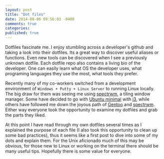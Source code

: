 ```yaml
---
layout: post
title: "Dot files"
date: 2014-08-06 09:56:03 -0400
comments: true
categories: 
published: true
---
```


Dotfiles fascinate me. I enjoy stumbling across a developer's github and taking
a look into their dotfiles. Its a great way to discover useful aliases or
functions. Even new tools can be discovered when I see a previously unknown
dotfile. Each dotfile repo also contains a living bio of the developer. One can
easily learn what OS the developer uses, what programing languages they use the
most, what tools they prefer.

Recently many of my co-workers switched from a development environment of
`Windows + Putty + Linux Server` to running Linux locally. The big draw for
them was seeing me using [spectrwm], a tiling window manager. Some have decided
to go with [Ubuntu minimal] with [i3], while others have followed me down the
joyous path of [Gentoo] and [spectrwm]. Either way everyone took the
opportunity to examine my dotfiles and grab the parts they liked.

At this point I have read through my own dotfiles several times as I explained
the purpose of each file (I also took this opportunity to clean up some bad
practices), thus it seems like a first post to dive into some of my dots and
explain them. For the Unix aficionado much of this may be obvious, for those
new to Linux or working on the terminal there should be many useful tips.
Hopefully there is some value for everyone.


[spectrwm]: https://opensource.conformal.com/wiki/spectrwm
[Ubuntu minimal]: https://help.ubuntu.com/community/Installation/MinimalCD
[i3]: http://i3wm.org/
[Gentoo]: https://www.gentoo.org/
